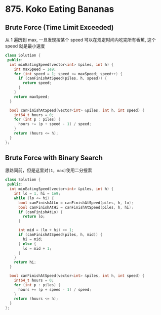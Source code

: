 # 875. Koko Eating Bananas
## Brute Force (Time Limit Exceeded)
从 1 遍历到 max, 一旦发现按某个 speed 可以在规定时间内吃完所有香蕉, 这个 speed 就是最小速度
```cpp
class Solution {
 public:
  int minEatingSpeed(vector<int> &piles, int h) {
    int maxSpeed = 1e9;
    for (int speed = 1; speed <= maxSpeed; speed++) {
      if (canFinishAtSpeed(piles, h, speed)) {
        return speed;
      }
    }
    return maxSpeed;
  }

  bool canFinishAtSpeed(vector<int> &piles, int h, int speed) {
    int64_t hours = 0;
    for (int p : piles) {
      hours += (p + speed - 1) / speed;
    }
    return (hours <= h);
  }
};
```

## Brute Force with Binary Search
思路同前，但是这里对`[1, max]`使用二分搜索
```cpp
class Solution {
 public:
  int minEatingSpeed(vector<int> &piles, int h) {
    int lo = 1, hi = 1e9;
    while (lo <= hi) {
      bool canFinishAtLo = canFinishAtSpeed(piles, h, lo);
      bool canFinishAtHi = canFinishAtSpeed(piles, h, hi);
      if (canFinishAtLo) {
        return lo;
      }

      int mid = (lo + hi) >> 1;
      if (canFinishAtSpeed(piles, h, mid)) {
        hi = mid;
      } else {
        lo = mid + 1;
      }
    }
    return hi;
  }

  bool canFinishAtSpeed(vector<int> &piles, int h, int speed) {
    int64_t hours = 0;
    for (int p : piles) {
      hours += (p + speed - 1) / speed;
    }
    return (hours <= h);
  }
};
```